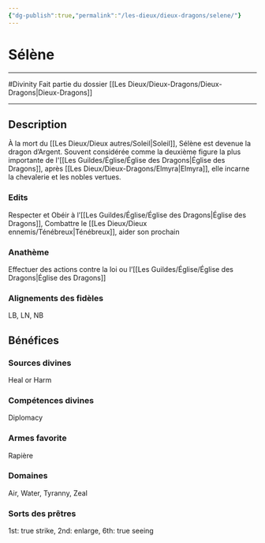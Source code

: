 ```yaml
---
{"dg-publish":true,"permalink":"/les-dieux/dieux-dragons/selene/"}
---
```


# Sélène
---
#Divinity 
Fait partie du dossier [[Les Dieux/Dieux-Dragons/Dieux-Dragons\|Dieux-Dragons]]

-------
## Description
À la mort du [[Les Dieux/Dieux autres/Soleil\|Soleil]], Sélène est devenue la dragon d’Argent. Souvent considérée comme la deuxième figure la plus importante de l'[[Les Guildes/Église/Église des Dragons\|Église des Dragons]], après [[Les Dieux/Dieux-Dragons/Elmyra\|Elmyra]], elle incarne la chevalerie et les nobles vertues.
### Edits
Respecter et Obéir à l’[[Les Guildes/Église/Église des Dragons\|Église des Dragons]], Combattre le [[Les Dieux/Dieux ennemis/Ténébreux\|Ténébreux]], aider son prochain
### Anathème
Effectuer des actions contre la loi ou l’[[Les Guildes/Église/Église des Dragons\|Église des Dragons]]
### Alignements des fidèles
LB, LN, NB
## Bénéfices
### Sources divines
Heal or Harm
### Compétences divines
Diplomacy
### Armes favorite
Rapière
### Domaines
Air, Water, Tyranny, Zeal
### Sorts des prêtres
1st: true strike, 2nd: enlarge, 6th: true seeing